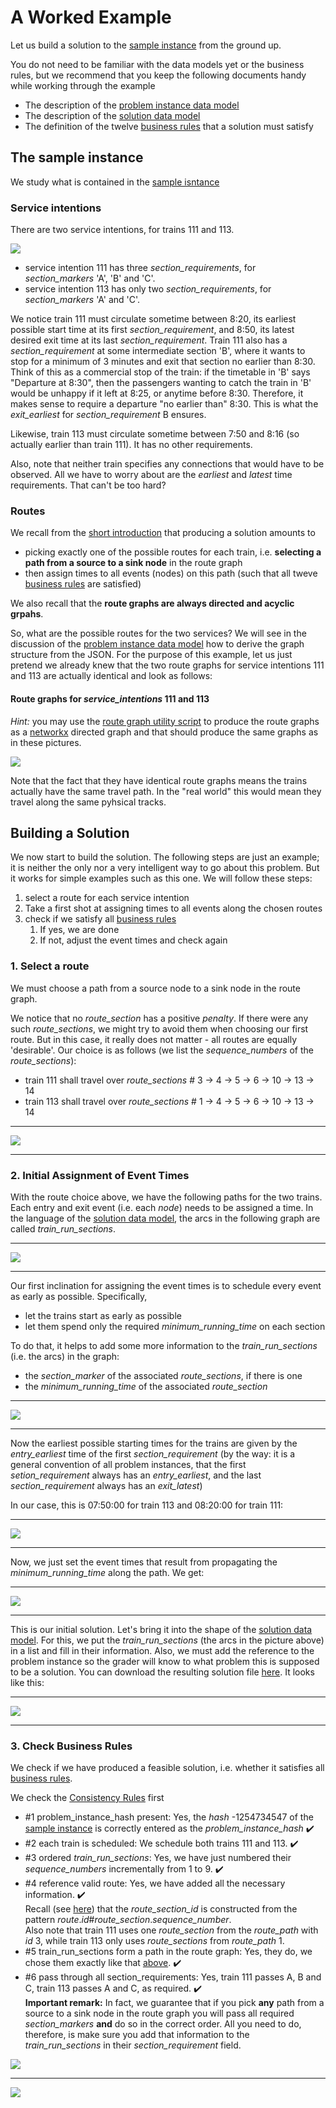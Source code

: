 # A Worked Example

Let us build a solution to the [sample instance](sample_files/sample_scenario.json) from the ground up. 

You do not need to be familiar with the data models yet or the business rules, but we recommend that you keep the following documents handy while working through the example

* The description of the [problem instance data model](documentation/input_data_model.md)
* The description of the [solution data model](documentation/output_data_model.md)
* The definition of the twelve [business rules](documentation/business_rules.md) that a solution must satisfy

## The sample instance
We study what is contained in the [sample isntance](sample_files/sample_scenario.json)
### Service intentions
There are two service intentions, for trains 111 and 113.

![](documentation/img/worked_example_service_intentions.png)

* service intention 111 has three _section_requirements_, for _section_markers_ 'A', 'B' and 'C'. 
* service intention 113 has only two _section_requirements_, for _section_markers_ 'A' and 'C'.

We notice train 111 must circulate sometime between 8:20, its earliest possible start time at its first _section_requirement_, and 8:50, its latest desired exit time at its last _section_requirement_. Train 111 also has a _section_requirement_ at some intermediate section 'B', where it wants to stop for a minimum of 3 minutes and exit that section no earlier than 8:30. Think of this as a commercial stop of the train: if the timetable in 'B' says "Departure at 8:30", then the passengers wanting to catch the train in 'B' would be unhappy if it left at 8:25, or anytime before 8:30. Therefore, it makes sense to require a departure "no earlier than" 8:30. This is what the _exit_earliest_ for _section_requirement_ B ensures.

Likewise, train 113 must circulate sometime between 7:50 and 8:16 (so actually earlier than train 111). It has no other requirements.

Also, note that neither train specifies any connections that would have to be observed. All we have to worry about are the _earliest_ and _latest_ time requirements. That can't be too hard?

### Routes
We recall from the [short introduction](documentation#a-very-quick-introduction-to-our-timetabling-problem) that producing a solution amounts to

* picking exactly one of the possible routes for each train, i.e. __selecting a path from a source to a sink node__ in the route graph
* then assign times to all events (nodes) on this path (such that all tweve [business rules](documentation/business_rules.md) are satisfied)

We also recall that the __route graphs are always directed and acyclic grpahs__.

So, what are the possible routes for the two services? We will see in the discussion of the [problem instance data model](documentation/input_data_model.md#routes) how to derive the graph structure from the JSON. For the purpose of this example, let us just pretend we already knew that the two route graphs for service intentions 111 and 113 are actually identical and look as follows:

#### Route graphs for _service_intentions_ 111 and 113
_Hint:_ you may use the [route graph utility script](utils/route_graph.py) to produce the route graphs as a [networkx](https://networkx.github.io/) directed graph and that should produce the same graphs as in these pictures.

![](documentation/img/worked_example_route_graph.png)

Note that the fact that they have identical route graphs means the trains actually have the same travel path. In the "real world" this would mean they travel along the same pyhsical tracks.

## Building a Solution
We now start to build the solution. The following steps are just an example; it is neither the only nor a very intelligent way to go about this problem. But it works for simple examples such as this one. We will follow these steps:

1. select a route for each service intention
2. Take a first shot at assigning times to all events along the chosen routes
3. check if we satisfy all [business rules](documentation/business_rules.md)
    1. If yes, we are done
    2. If not, adjust the event times and check again

### 1. Select a route
We must choose a path from a source node to a sink node in the route graph.

We notice that no _route_section_ has a positive _penalty_. If there were any such _route_sections_, we might try to avoid them when choosing our first route. But in this case, it really does not matter - all routes are equally 'desirable'. Our choice is as follows (we list the _sequence_numbers_ of the _route_sections_):
* train 111 shall travel over _route_sections_ # 3 -> 4 -> 5 -> 6 -> 10 -> 13 -> 14
* train 113 shall travel over _route_sections_ # 1 -> 4 -> 5 -> 6 -> 10 -> 13 -> 14

*******************
![](documentation/img/worked_example_selected_routes.png)
*******************

### 2. Initial Assignment of Event Times
With the route choice above, we have the following paths for the two trains. Each entry and exit event (i.e. each _node_) needs to be assigned a time. In the language of the [solution data model](documentation/output_data_model.md), the arcs in the following graph are called _train_run_sections_.

*******************
![](documentation/img/worked_example_raw_train_run_sections.png)
******************

Our first inclination for assigning the event times is to schedule every event as early as possible. Specifically, 

* let the trains start as early as possible
* let them spend only the required _minimum_running_time_ on each section

To do that, it helps to add some more information to the _train_run_sections_ (i.e. the arcs) in the graph:
* the _section_marker_ of the associated _route_sections_, if there is one
* the _minimum_running_time_ of the associated _route_section_

******************
![](documentation/img/worked_example_minimum_running_time_and_section_markers.png)
******************

Now the earliest possible starting times for the trains are given by the _entry_earliest_ time of the first _section_requirement_ (by the way: it is a general convention of all problem instances, that the first _setion_requirement_ always has an _entry_earliest_, and the last _section_requirement_ always has an _exit_latest_)

In our case, this is 07:50:00 for train 113 and 08:20:00 for train 111:

******************
![](documentation/img/worked_example_earliest_entry.png)
******************

Now, we just set the event times that result from propagating the _minimum_running_time_ along the path. We get:

******************
![](documentation/img/worked_example_initial_assignment.png)
******************

This is our initial solution. Let's bring it into the shape of the [solution data model](documentation/output_data_model.md). For this, we put the _train_run_sections_ (the arcs in the picture above) in a list and fill in their information. Also, we must add the reference to the problem instance so the grader will know to what problem this is supposed to be a solution. You can download the resulting solution file [here](sample_files/sample_scenario_solution_initial_times.json). It looks like this:

******************
![](documentation/img/worked_example_initial_assignment_solution.png)
******************


### 3. Check Business Rules
We check if we have produced a feasible solution, i.e. whether it satisfies all [business rules](documentation/business_rules.md).

We check the [Consistency Rules](documentation/business_rules.md#concistency-rules) first

* #1 problem_instance_hash present: Yes, the _hash_ -1254734547 of the [sample instance](sample_files/sample_scenario.json) is correctly entered as the _problem_instance_hash_ :heavy_check_mark:
* #2 each train is scheduled: We schedule both trains 111 and 113. :heavy_check_mark:
* #3 ordered _train_run_sections_: Yes, we have just numbered their _sequence_numbers_ incrementally from 1 to 9. :heavy_check_mark:
* #4 reference valid route: Yes, we have added all the necessary information. :heavy_check_mark: <br>Recall (see [here](documentation/output_data_model.md#train_run_section)) that the _route_section_id_ is constructed from the pattern _route_._id_#_route_section_._sequence_number_. <br>Also note that train 111 uses one _route_section_ from the _route_path_ with _id_ 3, while train 113 only uses _route_sections_ from _route_path_ 1.
* #5 train_run_sections form a path in the route graph: Yes, they do, we chose them exactly like that [above](#1-select-a-route). :heavy_check_mark:
* #6 pass through all section_requirements: Yes, train 111 passes A, B and C, train 113 passes A and C, as required. :heavy_check_mark: <br>__Important remark:__ In fact, we guarantee that if you pick __any__ path from a source to a sink node in the route graph you will pass all required _section_markers_ __and__ do so in the correct order. All you need to do, therefore, is make sure you add that information to the _train_run_sections_ in their _section_requirement_ field.


![](documentation/img/worked_example_rule_violation.png)

*************************************************************

![](documentation/img/worked_example_better_assignment.png)